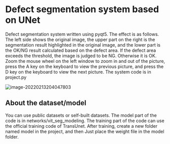 # Defect segmentation system based on UNet
Defect segmentation system written using pyqt5. The effect is as follows. The left side shows the original image, the upper part on the right is the segmentation result highlighted in the original image, and the lower part is the OK/NG result calculated based on the defect area. If the defect area exceeds the threshold, the image is judged to be NG. Otherwise it is OK. Zoom the mouse wheel on the left window to zoom in and out of the picture, press the A key on the keyboard to view the previous picture, and press the D key on the keyboard to view the next picture. The system code is in project.py

![image-20220213204047803](https://github.com/LihuaYang404/images/blob/main/image/image1.png)

## About the dataset/model
You can use public datasets or self-built datasets. The model part of the code is in networks/vit_seg_modeling. The training part of the code can use the official training code of TransUnet. After training, create a new folder named model in the project, and then Just place the weight file in the model folder.
